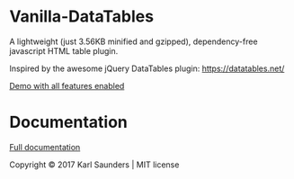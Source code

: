 # Vanilla-DataTables
A lightweight (just 3.56KB minified and gzipped), dependency-free javascript HTML table plugin.

Inspired by the awesome jQuery DataTables plugin: https://datatables.net/

[Demo with all features enabled](http://codepen.io/Mobius1/full/VadmKb/)

# Documentation

[Full documentation](http://mobius.ovh/docs/vanilla-datatables)


Copyright © 2017 Karl Saunders | MIT license
